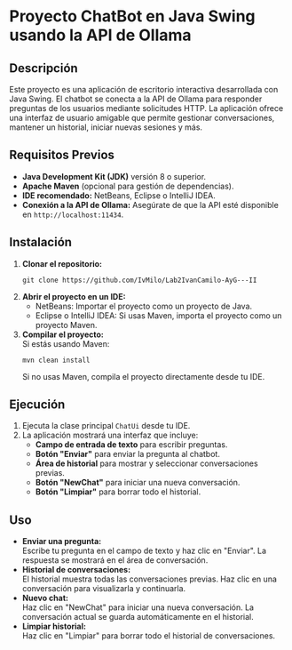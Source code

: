 <h1>Proyecto ChatBot en Java Swing usando la API de Ollama</h1>
    <h2>Descripción</h2>
    <p>
        Este proyecto es una aplicación de escritorio interactiva desarrollada con Java Swing. 
        El chatbot se conecta a la API de Ollama para responder preguntas de los usuarios             mediante solicitudes HTTP. 
        La aplicación ofrece una interfaz de usuario amigable que permite gestionar conversaciones, mantener un historial, iniciar nuevas sesiones y más.
    </p>
    <h2>Requisitos Previos</h2>
    <ul>
        <li><strong>Java Development Kit (JDK)</strong> versión 8 o superior.</li>
        <li><strong>Apache Maven</strong> (opcional para gestión de dependencias).</li>
        <li><strong>IDE recomendado:</strong> NetBeans, Eclipse o IntelliJ IDEA.</li>
        <li><strong>Conexión a la API de Ollama:</strong> Asegúrate de que la API esté disponible en <code>http://localhost:11434</code>.</li>
    </ul>

   <h2>Instalación</h2>
    <ol>
        <li>
            <strong>Clonar el repositorio:</strong>
            <pre><code>git clone https://github.com/IvMilo/Lab2IvanCamilo-AyG---II</code></pre>
        </li>
        <li>
            <strong>Abrir el proyecto en un IDE:</strong>
            <ul>
                <li>NetBeans: Importar el proyecto como un proyecto de Java.</li>
                <li>Eclipse o IntelliJ IDEA: Si usas Maven, importa el proyecto como un proyecto Maven.</li>
            </ul>
        </li>
        <li>
            <strong>Compilar el proyecto:</strong><br>
            Si estás usando Maven:
            <pre><code>mvn clean install</code></pre>
            Si no usas Maven, compila el proyecto directamente desde tu IDE.
        </li>
    </ol>

   <h2>Ejecución</h2>
    <ol>
        <li>Ejecuta la clase principal <code>ChatUi</code> desde tu IDE.</li>
        <li>
            La aplicación mostrará una interfaz que incluye:
            <ul>
                <li><strong>Campo de entrada de texto</strong> para escribir preguntas.</li>
                <li><strong>Botón "Enviar"</strong> para enviar la pregunta al chatbot.</li>
                <li><strong>Área de historial</strong> para mostrar y seleccionar conversaciones previas.</li>
                <li><strong>Botón "NewChat"</strong> para iniciar una nueva conversación.</li>
                <li><strong>Botón "Limpiar"</strong> para borrar todo el historial.</li>
            </ul>
        </li>
    </ol>

   <h2>Uso</h2>
    <ul>
        <li>
            <strong>Enviar una pregunta:</strong><br>
            Escribe tu pregunta en el campo de texto y haz clic en "Enviar". La respuesta se mostrará en el área de conversación.
        </li>
        <li>
            <strong>Historial de conversaciones:</strong><br>
            El historial muestra todas las conversaciones previas. Haz clic en una conversación para visualizarla y continuarla.
        </li>
        <li>
            <strong>Nuevo chat:</strong><br>
            Haz clic en "NewChat" para iniciar una nueva conversación. La conversación actual se guarda automáticamente en el historial.
        </li>
        <li>
            <strong>Limpiar historial:</strong><br>
            Haz clic en "Limpiar" para borrar todo el historial de conversaciones.
        </li>
    </ul>
